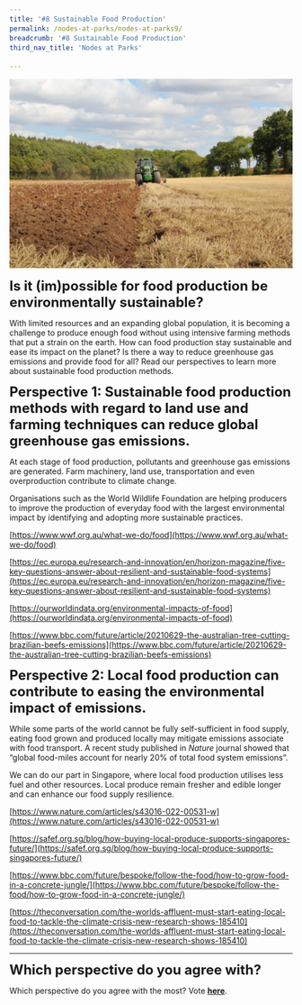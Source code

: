 ```yaml
---
title: '#8 Sustainable Food Production'
permalink: /nodes-at-parks/nodes-at-parks9/
breadcrumb: '#8 Sustainable Food Production'
third_nav_title: 'Nodes at Parks'

---
```


![](../images/nodes-at-parks-13-min.jpg)



**<font size="5">Is it (im)possible for food production be environmentally sustainable?</font>**

With limited resources and an expanding global population, it is becoming a challenge to produce enough food without using intensive farming methods that put a strain on the earth. How can food production stay sustainable and ease its impact on the planet? Is there a way to reduce greenhouse gas emissions and provide food for all? Read our perspectives to learn more about sustainable food production methods.



**<font size="5">Perspective 1: Sustainable food production methods with regard to land use and farming techniques can reduce global greenhouse gas emissions.</font>** 

At each stage of food production, pollutants and greenhouse gas emissions are generated. Farm machinery, land use, transportation and even overproduction contribute to climate change. 

Organisations such as the World Wildlife Foundation are helping producers to improve the production of everyday food with the largest environmental impact by identifying and adopting more sustainable practices. 

[https://www.wwf.org.au/what-we-do/food](https://www.wwf.org.au/what-we-do/food)

[https://ec.europa.eu/research-and-innovation/en/horizon-magazine/five-key-questions-answer-about-resilient-and-sustainable-food-systems](https://ec.europa.eu/research-and-innovation/en/horizon-magazine/five-key-questions-answer-about-resilient-and-sustainable-food-systems)

[https://ourworldindata.org/environmental-impacts-of-food](https://ourworldindata.org/environmental-impacts-of-food)

[https://www.bbc.com/future/article/20210629-the-australian-tree-cutting-brazilian-beefs-emissions](https://www.bbc.com/future/article/20210629-the-australian-tree-cutting-brazilian-beefs-emissions)



**<font size="5">Perspective 2: Local food production can contribute to easing the environmental impact of emissions.</font>**

While some parts of the world cannot be fully self-sufficient in food supply, eating food grown and produced locally may mitigate emissions associate with food transport. A recent study published in *Nature* journal showed that “global food-miles account for nearly 20% of total food system emissions”. 

We can do our part in Singapore, where local food production utilises less fuel and other resources. Local produce remain fresher and edible longer and can enhance our food supply resilience. 

[https://www.nature.com/articles/s43016-022-00531-w](https://www.nature.com/articles/s43016-022-00531-w)

[https://safef.org.sg/blog/how-buying-local-produce-supports-singapores-future/](https://safef.org.sg/blog/how-buying-local-produce-supports-singapores-future/)

[https://www.bbc.com/future/bespoke/follow-the-food/how-to-grow-food-in-a-concrete-jungle/](https://www.bbc.com/future/bespoke/follow-the-food/how-to-grow-food-in-a-concrete-jungle/)

[https://theconversation.com/the-worlds-affluent-must-start-eating-local-food-to-tackle-the-climate-crisis-new-research-shows-185410](https://theconversation.com/the-worlds-affluent-must-start-eating-local-food-to-tackle-the-climate-crisis-new-research-shows-185410)

 

<HR>

**<FONT SIZE ="5">Which perspective do you agree with?</FONT>**

Which perspective do you agree with the most? Vote [**here**](https://forms.gle/NVCs2yKCJxe3YMUA9).

